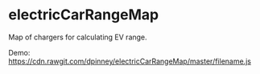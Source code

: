 electricCarRangeMap
===================

Map of chargers for calculating EV range.

Demo: https://cdn.rawgit.com/dpinney/electricCarRangeMap/master/filename.js
